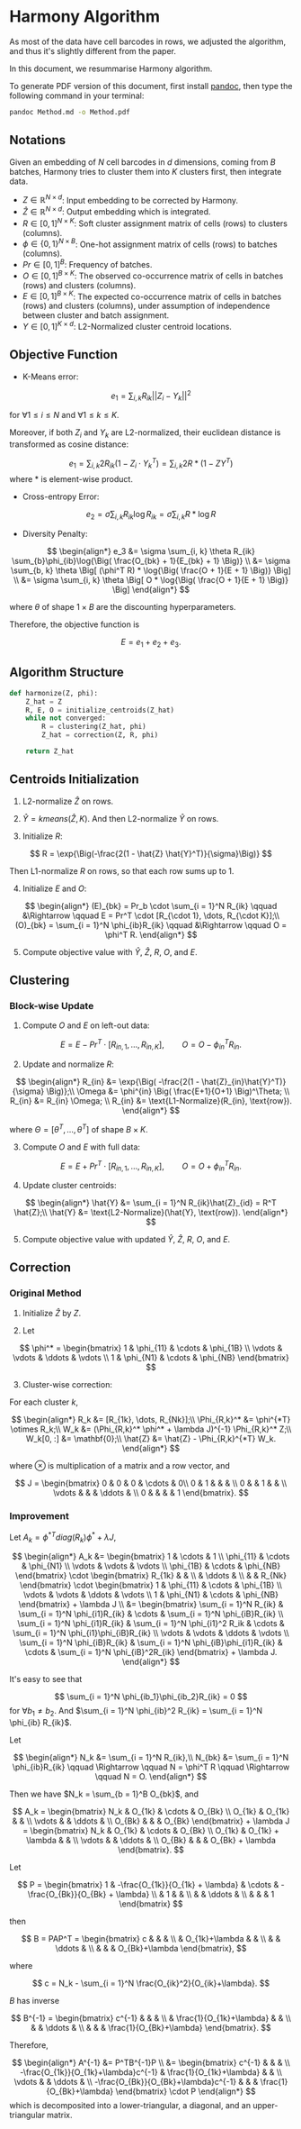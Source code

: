 # Harmony Algorithm

As most of the data have cell barcodes in rows, we adjusted the algorithm, and thus it's slightly different from the paper.

In this document, we resummarise Harmony algorithm.

To generate PDF version of this document, first install [pandoc](https://pandoc.org/installing.html), then type the following command in your terminal:

```bash
pandoc Method.md -o Method.pdf
```

## Notations

Given an embedding of $N$ cell barcodes in $d$ dimensions, coming from $B$ batches, Harmony tries to cluster them into $K$ clusters first, then integrate data.

* $Z \in \mathbb{R}^{N \times d}$: Input embedding to be corrected by Harmony.
* $\hat{Z} \in \mathbb{R}^{N \times d}$: Output embedding which is integrated.
* $R \in [0, 1]^{N \times K}$: Soft cluster assignment matrix of cells (rows) to clusters (columns).
* $\phi \in \{0, 1\}^{N \times B}$: One-hot assignment matrix of cells (rows) to batches (columns).
* $Pr \in [0, 1]^B$: Frequency of batches.
* $O \in [0, 1]^{B \times K}$: The observed co-occurrence matrix of cells in batches (rows) and clusters (columns).
* $E \in [0, 1]^{B \times K}$: The expected co-occurrence matrix of cells in batches (rows) and clusters (columns), under assumption of independence between cluster and batch assignment.
* $Y \in [0, 1]^{K \times d}$: L2-Normalized cluster centroid locations.

## Objective Function

* K-Means error:

$$
e_1 = \sum_{i, k} R_{ik}||Z_i - Y_k||^2
$$

for $\forall 1 \leq i \leq N$ and $\forall 1 \leq k \leq K$.

Moreover, if both $Z_i$ and $Y_k$ are L2-normalized, their euclidean distance is transformed as cosine distance:

$$
e_1 = \sum_{i, k} 2R_{ik}(1 - Z_{i} \cdot Y_{k}^T) = \sum_{i, k} 2R * (1 - Z Y^T)
$$
where $*$ is element-wise product.

* Cross-entropy Error:

$$
e_2 = \sigma \sum_{i, k} R_{ik}\log{R_{ik}} = \sigma \sum_{i, k}R * \log{R}
$$

* Diversity Penalty:

$$
\begin{align*}
e_3 &= \sigma \sum_{i, k} \theta R_{ik} \sum_{b}\phi_{ib}\log{\Big( \frac{O_{bk} + 1}{E_{bk} + 1} \Big)} \\
    &= \sigma \sum_{b, k} \theta \Big[ (\phi^T R) * \log{\Big( \frac{O + 1}{E + 1} \Big)} \Big] \\
    &= \sigma \sum_{i, k} \theta \Big[ O * \log{\Big( \frac{O + 1}{E + 1} \Big)} \Big]
\end{align*}
$$

where $\theta$ of shape $1 \times B$ are the discounting hyperparameters.

Therefore, the objective function is

$$
E = e_1 + e_2 + e_3.
$$

## Algorithm Structure

```python
def harmonize(Z, phi):
    Z_hat = Z
    R, E, O = initialize_centroids(Z_hat)
    while not converged:
        R = clustering(Z_hat, phi)
        Z_hat = correction(Z, R, phi)

    return Z_hat
```

## Centroids Initialization

1. L2-normalize $\hat{Z}$ on rows.

2. $\hat{Y} = kmeans(\hat{Z}, K)$. And then L2-normalize $\hat{Y}$ on rows.

3. Initialize $R$:

$$
R = \exp{\Big(-\frac{2(1 - \hat{Z} \hat{Y}^T)}{\sigma}\Big)}
$$

Then L1-normalize $R$ on rows, so that each row sums up to 1.

4. Initialize $E$ and $O$:

$$
\begin{align*}
(E)_{bk} = Pr_b \cdot \sum_{i = 1}^N R_{ik} \qquad &\Rightarrow \qquad E = Pr^T \cdot [R_{\cdot 1}, \dots, R_{\cdot K}];\\
(O)_{bk} = \sum_{i = 1}^N \phi_{ib}R_{ik} \qquad &\Rightarrow \qquad O = \phi^T R.
\end{align*}
$$

5. Compute objective value with $\hat{Y}$, $\hat{Z}$, $R$, $O$, and $E$.

## Clustering

### Block-wise Update

1. Compute $O$ and $E$ on left-out data:

$$
E = E - Pr^T \cdot [R_{in, 1}, \dots, R_{in, K}], \qquad O = O - \phi_{in}^T R_{in}.
$$

2. Update and normalize $R$:

$$
\begin{align*}
R_{in} &= \exp{\Big( -\frac{2(1 - \hat{Z}_{in}\hat{Y}^T)}{\sigma} \Big)};\\
\Omega &= \phi^{in} \Big( \frac{E+1}{O+1} \Big)^\Theta; \\
R_{in} &= R_{in} \Omega; \\
R_{in} &= \text{L1-Normalize}(R_{in}, \text{row}).
\end{align*}
$$

where $\Theta = [\theta^T, \dots, \theta^T]$ of shape $B \times K$.

3. Compute $O$ and $E$ with full data:

$$
E = E + Pr^T \cdot [R_{in, 1}, \dots, R_{in, K}], \qquad O = O + \phi_{in}^T R_{in}.
$$

4. Update cluster centroids:

$$
\begin{align*}
\hat{Y} &= \sum_{i = 1}^N R_{ik}\hat{Z}_{id} = R^T \hat{Z};\\
\hat{Y} &= \text{L2-Normalize}(\hat{Y}, \text{row}).
\end{align*}
$$

5. Compute objective value with updated $\hat{Y}$, $\hat{Z}$, $R$, $O$, and $E$.

## Correction

### Original Method

1. Initialize $\hat{Z}$ by $Z$.

2. Let

$$
\phi^* = \begin{bmatrix}
1 & \phi_{11} & \cdots & \phi_{1B} \\
\vdots & \vdots & \ddots & \vdots \\
1 & \phi_{N1} & \cdots & \phi_{NB}
\end{bmatrix}
$$

3. Cluster-wise correction:

For each cluster $k$,

$$
\begin{align*}
R_k &= [R_{1k}, \dots, R_{Nk}];\\
\Phi_{R,k}^* &= \phi^{*T} \otimes R_k;\\
W_k &= (\Phi_{R,k}^* \phi^* + \lambda J)^{-1} \Phi_{R,k}^* Z;\\
W_k[0, :] &= \mathbf{0};\\
\hat{Z} &= \hat{Z} - \Phi_{R,k}^{*T} W_k.
\end{align*}
$$

where $\otimes$ is multiplication of a matrix and a row vector, and

$$
J = \begin{bmatrix}
0 & 0 & 0 & \cdots & 0\\
0 & 1 & & & \\
0 &   & 1 & & \\
\vdots &   &   & \ddots & \\
0 & & & & 1
\end{bmatrix}.
$$


### Improvement

Let $A_k = \phi^{*T}diag(R_k)\phi^* + \lambda J$,

$$
\begin{align*}
A_k &= \begin{bmatrix}
1 & \cdots & 1 \\
\phi_{11} & \cdots & \phi_{N1} \\
\vdots & \vdots & \vdots \\
\phi_{1B} & \cdots & \phi_{NB}
\end{bmatrix} \cdot \begin{bmatrix}
R_{1k} & & \\
 & \ddots & \\
 & & R_{Nk}
\end{bmatrix} \cdot \begin{bmatrix}
1 & \phi_{11} & \cdots & \phi_{1B} \\
\vdots & \vdots & \ddots & \vdots \\
1 & \phi_{N1} & \cdots & \phi_{NB}
\end{bmatrix} + \lambda J \\
&= \begin{bmatrix}
\sum_{i = 1}^N R_{ik} & \sum_{i = 1}^N \phi_{i1}R_{ik} & \cdots & \sum_{i = 1}^N \phi_{iB}R_{ik} \\
\sum_{i = 1}^N \phi_{i1}R_{ik} & \sum_{i = 1}^N \phi_{i1}^2 R_ik & \cdots & \sum_{i = 1}^N \phi_{i1}\phi_{iB}R_{ik} \\
\vdots & \vdots & \ddots & \vdots \\
\sum_{i = 1}^N \phi_{iB}R_{ik} & \sum_{i = 1}^N \phi_{iB}\phi_{i1}R_{ik} & \cdots & \sum_{i = 1}^N \phi_{iB}^2R_{ik}
\end{bmatrix} + \lambda J.
\end{align*}
$$

It's easy to see that

$$
\sum_{i = 1}^N \phi_{ib_1}\phi_{ib_2}R_{ik} = 0
$$
for $\forall b_1 \neq b_2$. And $\sum_{i = 1}^N \phi_{ib}^2 R_{ik} = \sum_{i = 1}^N \phi_{ib} R_{ik}$.

Let

$$
\begin{align*}
N_k &= \sum_{i = 1}^N R_{ik},\\
N_{bk} &= \sum_{i = 1}^N \phi_{ib}R_{ik} \qquad \Rightarrow \qquad N = \phi^T R \qquad \Rightarrow \qquad N = O.
\end{align*}
$$

Then we have $N_k = \sum_{b = 1}^B O_{bk}$, and

$$
A_k = \begin{bmatrix}
N_k & O_{1k} & \cdots & O_{Bk} \\
O_{1k} & O_{1k} & & \\
\vdots & & \ddots & \\
O_{Bk} & & & O_{Bk}
\end{bmatrix} + \lambda J = \begin{bmatrix}
N_k & O_{1k} & \cdots & O_{Bk} \\
O_{1k} & O_{1k} + \lambda & & \\
\vdots & & \ddots & \\
O_{Bk} & & & O_{Bk} + \lambda
\end{bmatrix}.
$$

Let

$$
P = \begin{bmatrix}
1 & -\frac{O_{1k}}{O_{1k} + \lambda} & \cdots & -\frac{O_{Bk}}{O_{Bk} + \lambda} \\
 & 1 &  &  \\
 & & \ddots & \\
 & & & 1
\end{bmatrix}
$$

then

$$
B = PAP^T = \begin{bmatrix}
c & & & \\
  & O_{1k}+\lambda & & \\
  & & \ddots & \\
  & & & O_{Bk}+\lambda
\end{bmatrix},
$$

where

$$
c = N_k - \sum_{i = 1}^N \frac{O_{ik}^2}{O_{ik}+\lambda}.
$$

$B$ has inverse

$$
B^{-1} = \begin{bmatrix}
c^{-1} & & & \\
 & \frac{1}{O_{1k}+\lambda} & & \\
 & & \ddots & \\
 & & & \frac{1}{O_{Bk}+\lambda}
\end{bmatrix}.
$$

Therefore,

$$
\begin{align*}
A^{-1} &= P^TB^{-1}P \\
&= \begin{bmatrix}
c^{-1} & & & \\
-\frac{O_{1k}}{O_{1k}+\lambda}c^{-1} & \frac{1}{O_{1k}+\lambda} & & \\
\vdots & & \ddots & \\
-\frac{O_{Bk}}{O_{Bk}+\lambda}c^{-1} & & & \frac{1}{O_{Bk}+\lambda}
\end{bmatrix} \cdot P
\end{align*}
$$
which is decomposited into a lower-triangular, a diagonal, and an upper-triangular matrix.
